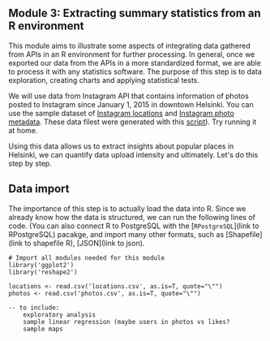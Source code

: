 ## Module 3: Extracting summary statistics from an R environment

This module aims to illustrate some aspects of integrating data gathered from APIs in an R environment for further processing.
In general, once we exported our data from the APIs in a more standardized format, we are able to process it with any statistics software. The purpose of this step is to
data exploration, creating charts and applying statistical tests.

We will use data from Instagram API that contains information of photos posted to Instagram since January 1, 2015 in downtown Helsinki. You can use the sample dataset of
[Instagram locations](../examples/locations.csv) and [Instagram photo metadata](../examples/photos.csv). These data filest were generated with this [script](../examples/insta.py)). Try running it at home.

Using this data allows us to extract insights about popular places in Helsinki, we can quantify data upload intensity and ultimately. Let's do this step by step.

## Data import

The importance of this step is to actually load the data into R. Since we already know how the data is structured, we can run the following lines of code.
(You can also connect R to PostgreSQL with the [`RPostgreSQL`](link to RPostgreSQL) pacakge, and import many other formats, such as [Shapefile](link to shapefile R), [JSON](link to json).


```Rscript
# Import all modules needed for this module
library('ggplot2')
library('reshape2')

locations <- read.csv('locations.csv', as.is=T, quote="\"")
photos <- read.csv('photos.csv', as.is=T, quote="\"")

-- to include:
    exploratory analysis
    sample linear regression (maybe users in photos vs likes?
    sample maps

```

